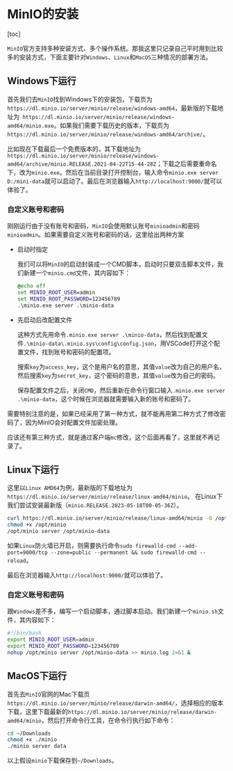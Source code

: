 # MinIO的安装

[toc]

`MinIO`官方支持多种安装方式、多个操作系统。那我这里只记录自己平时用到比较多的安装方式，下面主要针对`Windows`、`Linux`和`MacOS`三种情况的部署方法。

## Windows下运行

首先我们去`MinIO`找到Windows下的安装包，下载页为` https://dl.minio.io/server/minio/release/windows-amd64`，最新版的下载地址为` https://dl.minio.io/server/minio/release/windows-amd64/minio.exe`。如果我们需要下载历史的版本，下载页为`https://dl.minio.io/server/minio/release/windows-amd64/archive/`。

比如现在下载最后一个免费版本的，其下载地址为`https://dl.minio.io/server/minio/release/windows-amd64/archive/minio.RELEASE.2021-04-22T15-44-28Z`；下载之后需要重命名下，改为`minio.exe`。然后在当前目录打开控制台，输入命令`minio.exe server D:/mini-data`就可以启动了。最后在浏览器输入`http://localhost:9000/`就可以体验了。

### 自定义账号和密码

刚刚运行由于没有账号和密码，`MinIO`会使用默认账号`minioadmin`和密码`minioadmin`。如果需要自定义账号和密码的话，这里给出两种方案

* 启动时指定

  我们可以将`MinIO`的启动封装成一个CMD脚本，启动时只要双击脚本文件，我们新建一个`minio.cmd`文件，其内容如下：
  
  ```cmd
  @echo off
  set MINIO_ROOT_USER=admin
  set MINIO_ROOT_PASSWORD=123456789
  .\minio.exe server .\minio-data
  ```

* 先启动后改配置文件

  这种方式先用命令`.minio.exe server .\minio-data`，然后找到配置文件`.\minio-data\.minio.sys\config\config.json`，用VSCode打开这个配置文件，找到账号和密码的配置项。

  搜索`key`为`access_key`，这个是用户名的意思，其值`value`改为自己的用户名，然后搜索`key`为`secret_key`，这个密码的意思，其值`value`改为自己的密码。

  保存配置文件之后，关闭`CMD`，然后重新在命令行窗口输入`.minio.exe server .\minio-data`，这个时候在浏览器就需要输入新的账号和密码了。

需要特别注意的是，如果已经采用了第一种方式，就不能再用第二种方式了修改密码了，因为MinIO会对配置文件加密处理。

应该还有第三种方式，就是通过客户端`mc`修改，这个后面再看了，这里就不再记录了。

## Linux下运行

这里以`Linux AMD64`为例，最新版的下载地址为`https://dl.minio.io/server/minio/release/linux-amd64/minio`。
在Linux下我们尝试安装最新版（`minio.RELEASE.2023-05-18T00-05-36Z`）。

```bash
curl https://dl.minio.io/server/minio/release/linux-amd64/minio -O /opt/minio
chmod +x /opt/minio
/opt/minio server /opt/minio-data
```

如果`Linux`防火墙已开启，则需要执行命令`sudo firewalld-cmd --add-port=9000/tcp --zone=public --permanent && sudo firewalld-cmd --reload`。

最后在浏览器输入`http://localhost:9000/`就可以体验了。

### 自定义账号和密码

跟`Windows`差不多，编写一个启动脚本，通过脚本启动。我们新建一个`minio.sh`文件，其内容如下：

```bash
#!/bin/bash
export MINIO_ROOT_USER=admin
export MINIO_ROOT_PASSWORD=123456789
nohup /opt/minio server /opt/minio-data >> minio.log 2>&1 &
```

## MacOS下运行

首先去`MinIO`官网的Mac下载页`https://dl.minio.io/server/minio/release/darwin-amd64/`，选择相应的版本下载，这里下载最新的`https://dl.minio.io/server/minio/release/darwin-amd64/minio`，然后打开命令行工具，在命令行执行如下命令：

```bash
cd ~/Downloads
chmod +x ./minio
./minio server data
```

以上假设`minio`下载保存到`~/Downloads`。
